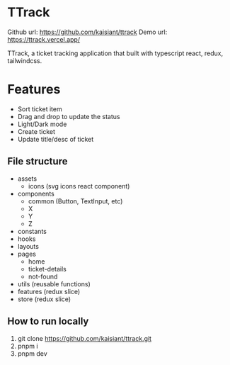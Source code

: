 # TTrack

Github url: https://github.com/kaisiant/ttrack
Demo url: https://ttrack.vercel.app/

TTrack, a ticket tracking application that built with typescript react, redux, tailwindcss.

# Features

- Sort ticket item
- Drag and drop to update the status
- Light/Dark mode
- Create ticket
- Update title/desc of ticket

## File structure

- assets
  - icons (svg icons react component)
- components
  - common (Button, TextInput, etc)
  - X
  - Y
  - Z
- constants
- hooks
- layouts
- pages
  - home
  - ticket-details
  - not-found
- utils (reusable functions)
- features (redux slice)
- store (redux slice)

## How to run locally

1. git clone https://github.com/kaisiant/ttrack.git
2. pnpm i
3. pnpm dev
